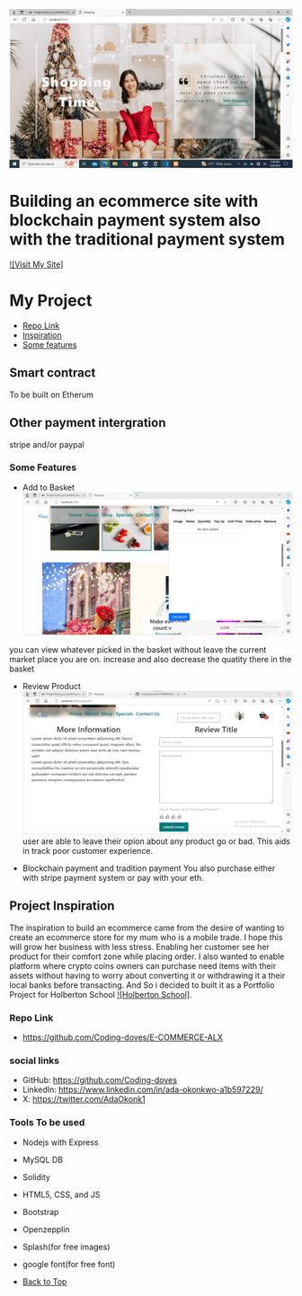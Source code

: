 <a name="up"></a>
![index page](image-1.png)
# Building an ecommerce site with blockchain payment system also with the traditional payment system
[![Visit My Site]](http://browndove.tech/E-COMMERCE-ALX)

# My Project

- [Repo Link](#repo-link)
- [Inspiration](#story)
- [Some features](#features)

## Smart contract
To be built on Etherum
## Other payment intergration
stripe and/or paypal

<a name="features"></a>
### Some Features
- Add to Basket
![basket](image-2.png)

you can view whatever picked in the basket without leave the current market place you are on. increase and also decrease the quatity there in the basket 

- Review Product
![review](image-3.png)
user are able to leave their opion about any product go or bad. This aids in track poor customer experience.

- Blockchain payment and tradition payment
You also purchase either with stripe payment system or pay with your eth.

<a name="story"></a>
## Project Inspiration
The inspiration to build an ecommerce came from the desire of wanting to create an ecommerce store for my mum who is a mobile trade. I hope this will grow her business with less stress. Enabling her customer see her product for their comfort zone while placing order.
I also wanted to enable platform where crypto coins owners can purchase need items with their assets without having to worry about converting it or withdrawing it a their local banks before transacting.
And So i decided to built it as a Portfolio Project for Holberton School 
 [![Holberton School]](https://www.holbertonschool.com/).

<a name="repo-link"></a>
### Repo Link
- https://github.com/Coding-doves/E-COMMERCE-ALX

### social links
- GitHub: https://github.com/Coding-doves
- LinkedIn: https://www.linkedin.com/in/ada-okonkwo-a1b597229/
- X: https://twitter.com/AdaOkonk1

### Tools To be  used

- Nodejs with Express
- MySQL DB
- Solidity
- HTML5, CSS, and JS
- Bootstrap
- Openzepplin
- Splash(for free images)
- google font(for free font)

- [Back to Top](#up)
